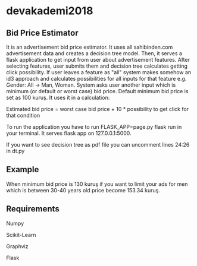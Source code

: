 # devakademi2018

## Bid Price Estimator

It is an advertisement bid price estimator. It uses all sahibinden.com advertisement data and creates a decision tree model. 
Then, it serves a flask application to get input from user about advertisement features. After selecting features, user 
submits them and decision tree calculates getting click possibility. If user leaves a feature as "all" system makes somehow 
an id3 approach and calculates possibilities for all inputs for that feature e.g. Gender: All -> Man, Woman. System asks user
another input which is minimum (or default or worst case) bid price. Default minimum bid price is set as 100 kuruş. It uses it in a calculation: 

Estimated bid price = worst case bid price + 10 * possibility to get click for that condition

To run the application you have to run FLASK_APP=page.py flask run in your terminal. It serves flask app on 127.0.0.1:5000.

If you want to see decision tree as pdf file you can uncomment lines 24:26 in dt.py

## Example

When minimum bid price is 130 kuruş if you want to limit your ads for men which is between 30-40 years old price become 153.34 kuruş.

## Requirements
Numpy

Scikit-Learn

Graphviz

Flask
